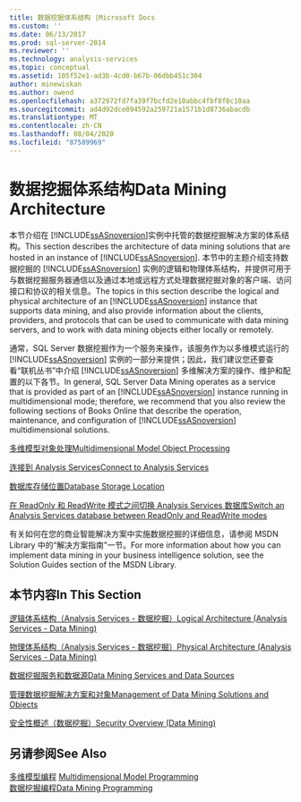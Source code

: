 ```yaml
---
title: 数据挖掘体系结构 |Microsoft Docs
ms.custom: ''
ms.date: 06/13/2017
ms.prod: sql-server-2014
ms.reviewer: ''
ms.technology: analysis-services
ms.topic: conceptual
ms.assetid: 105f52e1-ad3b-4cd0-b67b-06dbb451c304
author: minewiskan
ms.author: owend
ms.openlocfilehash: a372972fd7fa39f7bcfd2e10abbc4fbf8f8c10aa
ms.sourcegitcommit: ad4d92dce894592a259721a1571b1d8736abacdb
ms.translationtype: MT
ms.contentlocale: zh-CN
ms.lasthandoff: 08/04/2020
ms.locfileid: "87589969"
---
```

# <a name="data-mining-architecture"></a><span data-ttu-id="bdeb2-102">数据挖掘体系结构</span><span class="sxs-lookup"><span data-stu-id="bdeb2-102">Data Mining Architecture</span></span>
  <span data-ttu-id="bdeb2-103">本节介绍在 [!INCLUDE[ssASnoversion](../../includes/ssasnoversion-md.md)]实例中托管的数据挖掘解决方案的体系结构。</span><span class="sxs-lookup"><span data-stu-id="bdeb2-103">This section describes the architecture of data mining solutions that are hosted in an instance of [!INCLUDE[ssASnoversion](../../includes/ssasnoversion-md.md)].</span></span> <span data-ttu-id="bdeb2-104">本节中的主题介绍支持数据挖掘的 [!INCLUDE[ssASnoversion](../../includes/ssasnoversion-md.md)] 实例的逻辑和物理体系结构，并提供可用于与数据挖掘服务器通信以及通过本地或远程方式处理数据挖掘对象的客户端、访问接口和协议的相关信息。</span><span class="sxs-lookup"><span data-stu-id="bdeb2-104">The topics in this section describe the logical and physical architecture of an [!INCLUDE[ssASnoversion](../../includes/ssasnoversion-md.md)] instance that supports data mining, and also provide information about the clients, providers, and protocols that can be used to communicate with data mining servers, and to work with data mining objects either locally or remotely.</span></span>  
  
 <span data-ttu-id="bdeb2-105">通常，SQL Server 数据挖掘作为一个服务来操作，该服务作为以多维模式运行的 [!INCLUDE[ssASnoversion](../../includes/ssasnoversion-md.md)] 实例的一部分来提供；因此，我们建议您还要查看“联机丛书”中介绍 [!INCLUDE[ssASnoversion](../../includes/ssasnoversion-md.md)] 多维解决方案的操作、维护和配置的以下各节。</span><span class="sxs-lookup"><span data-stu-id="bdeb2-105">In general, SQL Server Data Mining operates as a service that is provided as part of an [!INCLUDE[ssASnoversion](../../includes/ssasnoversion-md.md)] instance running in multidimensional mode; therefore, we recommend that you also review the following sections of Books Online that describe the operation, maintenance, and configuration of [!INCLUDE[ssASnoversion](../../includes/ssasnoversion-md.md)] multidimensional solutions.</span></span>  
  
 [<span data-ttu-id="bdeb2-106">多维模型对象处理</span><span class="sxs-lookup"><span data-stu-id="bdeb2-106">Multidimensional Model Object Processing</span></span>](../multidimensional-models/processing-a-multidimensional-model-analysis-services.md)  
  
 [<span data-ttu-id="bdeb2-107">连接到 Analysis Services</span><span class="sxs-lookup"><span data-stu-id="bdeb2-107">Connect to Analysis Services</span></span>](../instances/connect-to-analysis-services.md)  
  
 [<span data-ttu-id="bdeb2-108">数据库存储位置</span><span class="sxs-lookup"><span data-stu-id="bdeb2-108">Database Storage Location</span></span>](../multidimensional-models/database-storage-location.md)  
  
 [<span data-ttu-id="bdeb2-109">在 ReadOnly 和 ReadWrite 模式之间切换 Analysis Services 数据库</span><span class="sxs-lookup"><span data-stu-id="bdeb2-109">Switch an Analysis Services database between ReadOnly and ReadWrite modes</span></span>](../multidimensional-models/switch-an-analysis-services-database-between-readonly-and-readwrite-modes.md)  
  
 <span data-ttu-id="bdeb2-110">有关如何在您的商业智能解决方案中实施数据挖掘的详细信息，请参阅 MSDN Library 中的“解决方案指南”一节。</span><span class="sxs-lookup"><span data-stu-id="bdeb2-110">For more information about how you can implement data mining in your business intelligence solution, see the Solution Guides section of the MSDN Library.</span></span>  
  
## <a name="in-this-section"></a><span data-ttu-id="bdeb2-111">本节内容</span><span class="sxs-lookup"><span data-stu-id="bdeb2-111">In This Section</span></span>  
 [<span data-ttu-id="bdeb2-112">逻辑体系结构（Analysis Services - 数据挖掘）</span><span class="sxs-lookup"><span data-stu-id="bdeb2-112">Logical Architecture &#40;Analysis Services - Data Mining&#41;</span></span>](logical-architecture-analysis-services-data-mining.md)  
  
 [<span data-ttu-id="bdeb2-113">物理体系结构（Analysis Services - 数据挖掘）</span><span class="sxs-lookup"><span data-stu-id="bdeb2-113">Physical Architecture &#40;Analysis Services - Data Mining&#41;</span></span>](physical-architecture-analysis-services-data-mining.md)  
  
 [<span data-ttu-id="bdeb2-114">数据挖掘服务和数据源</span><span class="sxs-lookup"><span data-stu-id="bdeb2-114">Data Mining Services and Data Sources</span></span>](data-mining-services-and-data-sources.md)  
  
 [<span data-ttu-id="bdeb2-115">管理数据挖掘解决方案和对象</span><span class="sxs-lookup"><span data-stu-id="bdeb2-115">Management of Data Mining Solutions and Objects</span></span>](management-of-data-mining-solutions-and-objects.md)  
  
 [<span data-ttu-id="bdeb2-116">安全性概述（数据挖掘）</span><span class="sxs-lookup"><span data-stu-id="bdeb2-116">Security Overview &#40;Data Mining&#41;</span></span>](security-overview-data-mining.md)  
  
## <a name="see-also"></a><span data-ttu-id="bdeb2-117">另请参阅</span><span class="sxs-lookup"><span data-stu-id="bdeb2-117">See Also</span></span>  
 <span data-ttu-id="bdeb2-118">[多维模型编程](../multidimensional-models/multidimensional-model-programming.md) </span><span class="sxs-lookup"><span data-stu-id="bdeb2-118">[Multidimensional Model Programming](../multidimensional-models/multidimensional-model-programming.md) </span></span>  
 [<span data-ttu-id="bdeb2-119">数据挖掘编程</span><span class="sxs-lookup"><span data-stu-id="bdeb2-119">Data Mining Programming</span></span>](../dev-guide/data-mining-programming.md)  
  
  
